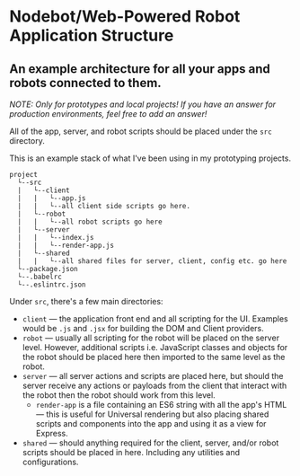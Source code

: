 # Nodebot/Web-Powered Robot Application Structure

## An example architecture for all your apps and robots connected to them.
*NOTE: Only for prototypes and local projects! If you have an answer for production environments, feel free to add an answer!*

All of the app, server, and robot scripts should be placed under the `src` directory.

This is an example stack of what I've been using in my prototyping projects.

```
project
  └--src
  |   └--client
  |   |   └--app.js
  |   |   └--all client side scripts go here.
  |   └--robot
  |   |   └--all robot scripts go here
  |   └--server
  |   |   └--index.js
  |   |   └--render-app.js
  |   └--shared
  |   |   └--all shared files for server, client, config etc. go here
  └--package.json
  └--.babelrc
  └--.eslintrc.json
```

Under `src`, there's a few main directories:

- `client` — the application front end and all scripting for the UI. Examples would be `.js` and `.jsx` for building the DOM and Client providers.
- `robot` — usually all scripting for the robot will be placed on the server level. However, additional scripts i.e. JavaScript classes and objects for the robot should be placed here then imported to the same level as the robot.
- `server` — all server actions and scripts are placed here, but should the server receive any actions or payloads from the client that interact with the robot then the robot should work from this level.
  - `render-app` is a file containing an ES6 string with all the app's HTML — this is useful for Universal rendering but also placing shared scripts and components into the app and using it as a view for Express.
- `shared` — should anything required for the client, server, and/or robot scripts should be placed in here. Including any utilities and configurations.
